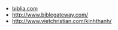 - [biblia.com](http://biblia.com/books/esv/Jn)
- http://www.biblegateway.com/
- http://www.vietchristian.com/kinhthanh/
